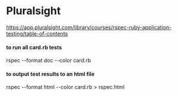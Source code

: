 # Pluralsight

https://app.pluralsight.com/library/courses/rspec-ruby-application-testing/table-of-contents

#### to run all card.rb tests

rspec --format doc --color  card.rb

#### to output test results to an html file

rspec --format html --color card.rb > rspec.html

